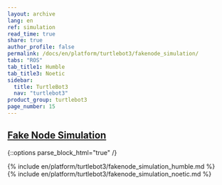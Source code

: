 ```yaml
---
layout: archive
lang: en
ref: simulation
read_time: true
share: true
author_profile: false
permalink: /docs/en/platform/turtlebot3/fakenode_simulation/
tabs: "ROS"
tab_title1: Humble
tab_title3: Noetic
sidebar:
  title: TurtleBot3
  nav: "turtlebot3"
product_group: turtlebot3
page_number: 15
---
```


<style>body {counter-reset: h1 6 !important;}</style>
<div style="counter-reset: h2 3"></div>

<!--[dummy Header 1]>
  <h1 id="dummy">Simulation</h1>
  <h2 id="dummy">Fake Node</h2>
  <p class="dummy_content">TurtleBot3 Fake Node Package</p>
<![end dummy Header 1]-->

## [Fake Node Simulation](#fake-node-simulation)

{::options parse_block_html="true" /}

<section data-id="{{ page.tab_title1 }}" class="tab_contents">
{% include en/platform/turtlebot3/fakenode_simulation_humble.md %}
</section>

<section data-id="{{ page.tab_title3 }}" class="tab_contents">
{% include en/platform/turtlebot3/fakenode_simulation_noetic.md %}
</section>
